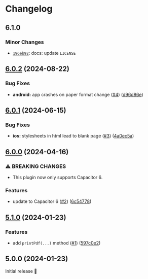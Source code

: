 # Changelog

## 6.1.0

### Minor Changes

- [`196eb92`](https://github.com/capawesome-team/capacitor-plugins-sponsorware/commit/196eb92e6a34cddc7b4d83f42a00f01d37c3a473): docs: update `LICENSE`

## [6.0.2](https://github.com/capawesome-team/sponsorware/compare/v6.0.1...v6.0.2) (2024-08-22)

### Bug Fixes

- **android:** app crashes on paper format change ([#4](https://github.com/capawesome-team/sponsorware/issues/4)) ([d96d86e](https://github.com/capawesome-team/sponsorware/commit/d96d86e7e12d4806308eacdba266c2961cbbf284))

## [6.0.1](https://github.com/capawesome-team/sponsorware/compare/v6.0.0...v6.0.1) (2024-06-15)

### Bug Fixes

- **ios:** stylesheets in html lead to blank page ([#3](https://github.com/capawesome-team/sponsorware/issues/3)) ([4a0ec5a](https://github.com/capawesome-team/sponsorware/commit/4a0ec5a2146508e0f269e6a06309208be2506e16))

## [6.0.0](https://github.com/capawesome-team/sponsorware/compare/v5.1.0...v6.0.0) (2024-04-16)

### ⚠ BREAKING CHANGES

- This plugin now only supports Capacitor 6.

### Features

- update to Capacitor 6 ([#2](https://github.com/capawesome-team/sponsorware/issues/2)) ([6c54778](https://github.com/capawesome-team/sponsorware/commit/6c54778ce031ba363a9b2e8b8dc4acc8c44ceaec))

## [5.1.0](https://github.com/capawesome-team/capacitor-plugins/compare/v5.0.0...v5.1.0) (2024-01-23)

### Features

- add `printPdf(...)` method ([#1](https://github.com/capawesome-team/capacitor-plugins/issues/1)) ([597c0e2](https://github.com/capawesome-team/capacitor-plugins/commit/597c0e23cfd9e9800535c0373adc70389884aa36))

## 5.0.0 (2024-01-23)

Initial release 🎉
